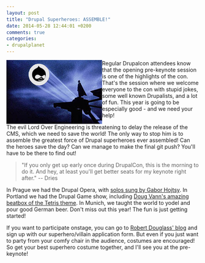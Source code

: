 ```yaml
---
layout: post
title: "Drupal Superheroes: ASSEMBLE!"
date: 2014-05-28 12:44:01 +0200
comments: true
categories: 
- drupalplanet
---
```

<img alt="Drop Signal" src="/images/dropsignal.jpg" align=left> Regular Drupalcon attendees know that the opening pre-keynote session is one of the highlights of the con. That's the session where we welcome everyone to the con with stupid jokes, some well known Drupalists, and a lot of fun. This year is going to be especially good - and we need your help!

The evil Lord Over Engineering is threatening to delay the release of the CMS, which we need to save the world! The only way to stop him is to assemble the greatest force of Drupal superheroes ever assembled! Can the heroes save the day? Can we manage to make the final git push? You'll have to be there to find out!

> "If you only get up early once during DrupalCon, this is the morning to do it. And hey, at least you'll get better seats for my keynote right after." -- Dries

In Prague we had the Drupal Opera, with [solos sung by Gabor Hojtsy](http://www.youtube.com/watch?v=3eSxaNmGHYQ?t=11m9s"). In Portland we had the Drupal Game show, including [Doug Vann's amazing beatbox of the Tetris theme](http://youtu.be/390cllsL7r8?t=30m9s). In Munich, we taught the world to yodel and pour good German beer. Don't miss out this year! The fun is just getting started!

If you want to participate onstage, you can go to [Robert Douglass' blog](http://www.robshouse.net/content/attention-drupal-super-heroes-your-powers-are-needed) and sign up with our superhero/villain application form. But even if you just want to party from your comfy chair in the audience, costumes are encouraged! So get your best superhero costume together, and I'll see you at the pre-keynote!
